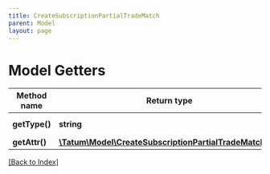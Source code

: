 ```yaml
---
title: CreateSubscriptionPartialTradeMatch
parent: Model
layout: page
---
```


# Model Getters

Method name | Return type | Description | Notes
------------ | ------------- | ------------- | -------------
**getType()** | **string** | Type of the subscription. |
**getAttr()** | [**\Tatum\Model\CreateSubscriptionPartialTradeMatchAttr**](CreateSubscriptionPartialTradeMatchAttr.md) |  |

[[Back to Index]](../index.md)
